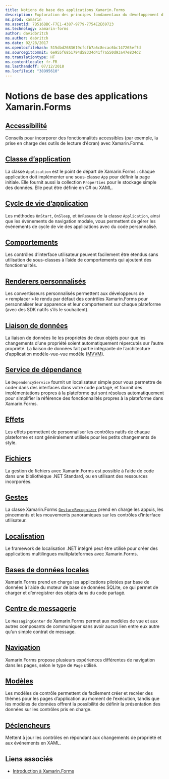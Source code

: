 ```yaml
---
title: Notions de base des applications Xamarin.Forms
description: Exploration des principes fondamentaux du développement d’applications Xamarin.Forms, y compris tous les concepts principaux nécessaires, jusqu’aux touches finales comme l’accessibilité et la localisation.
ms.prod: xamarin
ms.assetid: 7B516BBC-F7E1-4387-9779-7754E2E69723
ms.technology: xamarin-forms
author: davidbritch
ms.author: dabritch
ms.date: 02/28/2017
ms.openlocfilehash: 515dbd2683619cfcfb7a6c8ecac6bc147265ef7d
ms.sourcegitcommit: 6e955f6851794d58334d41f7a550d93a47e834d2
ms.translationtype: HT
ms.contentlocale: fr-FR
ms.lasthandoff: 07/12/2018
ms.locfileid: "38995610"
---
```

# <a name="xamarinforms-application-fundamentals"></a>Notions de base des applications Xamarin.Forms

## <a name="accessibilityaccessibilityindexmd"></a>[Accessibilité](accessibility/index.md)

Conseils pour incorporer des fonctionnalités accessibles (par exemple, la prise en charge des outils de lecture d’écran) avec Xamarin.Forms.

## <a name="app-classapplication-classmd"></a>[Classe d’application](application-class.md)

La classe `Application` est le point de départ de Xamarin.Forms : chaque application doit implémenter une sous-classe `App` pour définir la page initiale. Elle fournit aussi la collection `Properties` pour le stockage simple des données. Elle peut être définie en C# ou XAML.

## <a name="app-lifecycleapp-lifecyclemd"></a>[Cycle de vie d’application](app-lifecycle.md)

Les méthodes `OnStart`, `OnSleep`, et `OnResume` de la classe `Application`, ainsi que les événements de navigation modale, vous permettent de gérer les événements de cycle de vie des applications avec du code personnalisé.

## <a name="behaviorsbehaviorsindexmd"></a>[Comportements](behaviors/index.md)

Les contrôles d’interface utilisateur peuvent facilement être étendus sans utilisation de sous-classes à l’aide de comportements qui ajoutent des fonctionnalités.

## <a name="custom-rendererscustom-rendererindexmd"></a>[Renderers personnalisés](custom-renderer/index.md)

Les convertisseurs personnalisés permettent aux développeurs de « remplacer » le rendu par défaut des contrôles Xamarin.Forms pour personnaliser leur apparence et leur comportement sur chaque plateforme (avec des SDK natifs s’ils le souhaitent).

## <a name="data-bindingdata-bindingindexmd"></a>[Liaison de données](data-binding/index.md)

La liaison de données lie les propriétés de deux objets pour que les changements d’une propriété soient automatiquement répercutés sur l’autre propriété. La liaison de données fait partie intégrante de l’architecture d’application modèle-vue-vue modèle ([MVVM](~/xamarin-forms/enterprise-application-patterns/mvvm.md)).

## <a name="dependency-servicedependency-serviceindexmd"></a>[Service de dépendance](dependency-service/index.md)

Le `DependencyService` fournit un localisateur simple pour vous permettre de coder dans des interfaces dans votre code partagé, et fournit des implémentations propres à la plateforme qui sont résolues automatiquement pour simplifier la référence des fonctionnalités propres à la plateforme dans Xamarin.Forms.

## <a name="effectseffectsindexmd"></a>[Effets](effects/index.md)

Les effets permettent de personnaliser les contrôles natifs de chaque plateforme et sont généralement utilisés pour les petits changements de style.

## <a name="filesfilesmd"></a>[Fichiers](files.md)

La gestion de fichiers avec Xamarin.Forms est possible à l’aide de code dans une bibliothèque .NET Standard, ou en utilisant des ressources incorporées.

## <a name="gesturesgesturesindexmd"></a>[Gestes](gestures/index.md)

La classe Xamarin.Forms [`GestureRecognizer`](xref:Xamarin.Forms.GestureRecognizer) prend en charge les appuis, les pincements et les mouvements panoramiques sur les contrôles d’interface utilisateur.

## <a name="localizationlocalizationindexmd"></a>[Localisation](localization/index.md)

Le framework de localisation .NET intégré peut être utilisé pour créer des applications multilingues multiplateformes avec Xamarin.Forms.

## <a name="local-databasesdatabasesmd"></a>[Bases de données locales](databases.md)

Xamarin.Forms prend en charge les applications pilotées par base de données à l’aide du moteur de base de données SQLite, ce qui permet de charger et d’enregistrer des objets dans du code partagé.

## <a name="messaging-centermessaging-centermd"></a>[Centre de messagerie](messaging-center.md)

Le `MessagingCenter` de Xamarin.Forms permet aux modèles de vue et aux autres composants de communiquer sans avoir aucun lien entre eux autre qu’un simple contrat de message.

## <a name="navigationnavigationindexmd"></a>[Navigation](navigation/index.md)

Xamarin.Forms propose plusieurs expériences différentes de navigation dans les pages, selon le type de `Page` utilisé.

## <a name="templatestemplatesindexmd"></a>[Modèles](templates/index.md)

Les modèles de contrôle permettent de facilement créer et recréer des thèmes pour les pages d’application au moment de l’exécution, tandis que les modèles de données offrent la possibilité de définir la présentation des données sur les contrôles pris en charge.

## <a name="triggerstriggersmd"></a>[Déclencheurs](triggers.md)

Mettent à jour les contrôles en répondant aux changements de propriété et aux événements en XAML.


## <a name="related-links"></a>Liens associés

- [Introduction à Xamarin.Forms](~/xamarin-forms/get-started/introduction-to-xamarin-forms.md)
